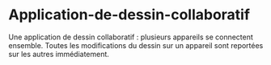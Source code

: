 # Application-de-dessin-collaboratif
Une application de dessin collaboratif : plusieurs appareils se connectent ensemble. Toutes les modifications du dessin sur un appareil sont reportées sur les autres immédiatement. 
